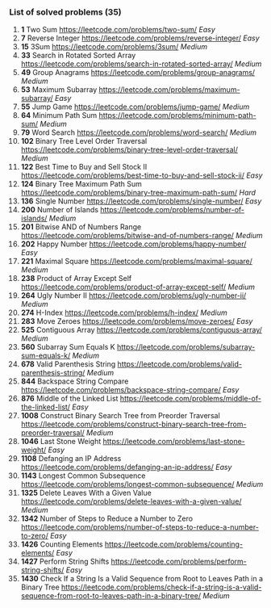 ### List of solved problems (35)
1. **1** Two Sum https://leetcode.com/problems/two-sum/ *Easy*
1. **7** Reverse Integer https://leetcode.com/problems/reverse-integer/ *Easy*
1. **15** 3Sum https://leetcode.com/problems/3sum/ *Medium*
1. **33** Search in Rotated Sorted Array https://leetcode.com/problems/search-in-rotated-sorted-array/ *Medium*
1. **49** Group Anagrams https://leetcode.com/problems/group-anagrams/ *Medium*
1. **53** Maximum Subarray https://leetcode.com/problems/maximum-subarray/ *Easy*
1. **55** Jump Game https://leetcode.com/problems/jump-game/ *Medium*
1. **64** Minimum Path Sum https://leetcode.com/problems/minimum-path-sum/ *Medium*
1. **79** Word Search https://leetcode.com/problems/word-search/ *Medium*
1. **102** Binary Tree Level Order Traversal https://leetcode.com/problems/binary-tree-level-order-traversal/ *Medium*
1. **122** Best Time to Buy and Sell Stock II https://leetcode.com/problems/best-time-to-buy-and-sell-stock-ii/ *Easy*
1. **124** Binary Tree Maximum Path Sum https://leetcode.com/problems/binary-tree-maximum-path-sum/ *Hard*
1. **136** Single Number https://leetcode.com/problems/single-number/ *Easy*
1. **200** Number of Islands https://leetcode.com/problems/number-of-islands/ *Medium*
1. **201** Bitwise AND of Numbers Range https://leetcode.com/problems/bitwise-and-of-numbers-range/ *Medium*
1. **202** Happy Number https://leetcode.com/problems/happy-number/ *Easy*
1. **221** Maximal Square https://leetcode.com/problems/maximal-square/ *Medium*
1. **238** Product of Array Except Self https://leetcode.com/problems/product-of-array-except-self/ *Medium*
1. **264** Ugly Number II https://leetcode.com/problems/ugly-number-ii/ *Medium*
1. **274** H-Index https://leetcode.com/problems/h-index/ *Medium*
1. **283** Move Zeroes https://leetcode.com/problems/move-zeroes/ *Easy*
1. **525** Contiguous Array https://leetcode.com/problems/contiguous-array/ *Medium*
1. **560** Subarray Sum Equals K https://leetcode.com/problems/subarray-sum-equals-k/ *Medium*
1. **678** Valid Parenthesis String https://leetcode.com/problems/valid-parenthesis-string/ *Medium*
1. **844** Backspace String Compare https://leetcode.com/problems/backspace-string-compare/ *Easy*
1. **876** Middle of the Linked List https://leetcode.com/problems/middle-of-the-linked-list/ *Easy*
1. **1008** Construct Binary Search Tree from Preorder Traversal https://leetcode.com/problems/construct-binary-search-tree-from-preorder-traversal/ *Medium*
1. **1046** Last Stone Weight https://leetcode.com/problems/last-stone-weight/ *Easy*
1. **1108** Defanging an IP Address https://leetcode.com/problems/defanging-an-ip-address/ *Easy*
1. **1143** Longest Common Subsequence https://leetcode.com/problems/longest-common-subsequence/ *Medium*
1. **1325** Delete Leaves With a Given Value https://leetcode.com/problems/delete-leaves-with-a-given-value/ *Medium*
1. **1342** Number of Steps to Reduce a Number to Zero https://leetcode.com/problems/number-of-steps-to-reduce-a-number-to-zero/ *Easy*
1. **1426** Counting Elements https://leetcode.com/problems/counting-elements/ *Easy*
1. **1427** Perform String Shifts https://leetcode.com/problems/perform-string-shifts/ *Easy*
1. **1430** Check If a String Is a Valid Sequence from Root to Leaves Path in a Binary Tree https://leetcode.com/problems/check-if-a-string-is-a-valid-sequence-from-root-to-leaves-path-in-a-binary-tree/ *Medium*